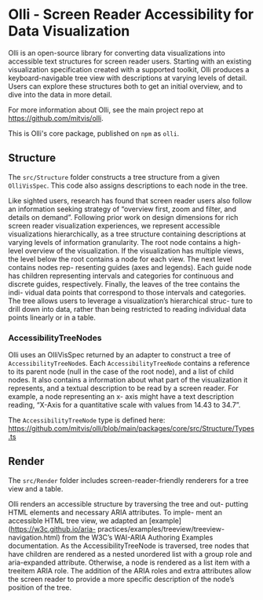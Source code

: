 # Olli - Screen Reader Accessibility for Data Visualization

Olli is an open-source library for converting data visualizations into accessible text structures for screen reader users. Starting with an existing visualization specification created with a supported toolkit, Olli produces a keyboard-navigable tree view with descriptions at varying levels of detail. Users can explore these structures both to get an initial overview, and to dive into the data in more detail.

For more information about Olli, see the main project repo at https://github.com/mitvis/olli.

This is Olli's core package, published on `npm` as `olli`.

## Structure

The `src/Structure` folder constructs a tree structure from a given `OlliVisSpec`. This code also assigns descriptions to each node in the tree.

Like sighted users, research has found that screen reader users also
follow an information seeking strategy of “overview first, zoom and
filter, and details on demand”. Following prior work on design
dimensions for rich screen reader visualization experiences, we
represent accessible visualizations hierarchically, as a tree structure
containing descriptions at varying levels of information granularity.
The root node contains a high-level overview of the visualization.
If the visualization has multiple views, the level below the root
contains a node for each view. The next level contains nodes rep-
resenting guides (axes and legends). Each guide node has children
representing intervals and categories for continuous and discrete
guides, respectively. Finally, the leaves of the tree contains the indi-
vidual data points that correspond to those intervals and categories.
The tree allows users to leverage a visualization’s hierarchical struc-
ture to drill down into data, rather than being restricted to reading
individual data points linearly or in a table.

### AccessibilityTreeNodes

Olli uses an OlliVisSpec returned by an adapter to construct a tree
of `AccessibilityTreeNode`s. Each `AccessibilityTreeNode`
contains a reference to its parent node (null in the case of the root
node), and a list of child nodes. It also contains a information about
what part of the visualization it represents, and a textual description
to be read by a screen reader. For example, a node representing an x-
axis might have a text description reading, “X-Axis for a quantitative
scale with values from 14.43 to 34.7”.

The `AccessibilityTreeNode` type is defined here: https://github.com/mitvis/olli/blob/main/packages/core/src/Structure/Types.ts

## Render

The `src/Render` folder includes screen-reader-friendly renderers for a tree view and a table.

Olli renders an accessible structure by traversing the tree and out-
putting HTML elements and necessary ARIA attributes. To imple-
ment an accessible HTML tree view, we adapted an [example](https://w3c.github.io/aria-
practices/examples/treeview/treeview-navigation.html) from
the W3C’s WAI-ARIA Authoring Examples documentation. As
the AccessibilityTreeNode is traversed, tree nodes that have
children are rendered as a nested unordered list with a group role
and aria-expanded attribute. Otherwise, a node is rendered as a
list item with a treeitem ARIA role. The addition of the ARIA
roles and extra attributes allow the screen reader to provide a more
specific description of the node’s position of the tree.

